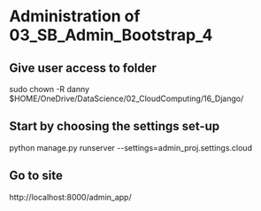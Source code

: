 # Administration of 03_SB_Admin_Bootstrap_4

## Give user access to folder

sudo chown -R danny $HOME/OneDrive/DataScience/02_CloudComputing/16_Django/


## Start by choosing the settings set-up

python manage.py runserver --settings=admin_proj.settings.cloud


## Go to site
http://localhost:8000/admin_app/